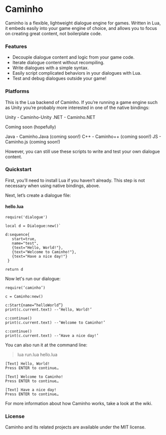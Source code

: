 # Caminho #

Caminho is a flexible, lightweight dialogue engine for games. 
Written in Lua, it embeds easily into your game engine of choice,
and allows you to focus on creating great content, not boilerplate code.

### Features ###

* Decouple dialogue content and logic from your game code.
* Iterate dialogue content without recompiling.
* Write dialogues with a simple syntax.
* Easily script complicated behaviors in your dialogues with Lua.
* Test and debug dialogues outside your game!

### Platforms ###

This is the Lua backend of Caminho. If you’re running a game engine such as Unity 
you’re probably more interested in one of the native bindings:

Unity - Caminho-Unity
.NET - Caminho.NET

Coming soon (hopefully)

Java - Caminho.Java (coming soon!)
C++ - Caminho++ (coming soon!)
JS - Caminho.js (coming soon!)

However, you can still use these scripts to write
and test your own dialogue content. 

### Quickstart ###

First, you’ll need to install Lua if you haven’t already. 
This step is not necessary when using native bindings, above.

Next, let’s create a dialogue file:

#### hello.lua ####

    require('dialogue')

    local d = Dialogue:new()`

    d:sequence{
       start=true,
       name="test",
       {text="Hello, World!"},
       {text="Welcome to Caminho!"},
       {text="Have a nice day!"}
     }

    return d

Now let's run our dialogue:

    require(‘caminho’)

    c = Caminho:new()

    c:Start{name=“helloWorld”}
    print(c.current.text) --‘Hello, World!’

    c:continue()
    print(c.current.text) --‘Welcome to Caminho!’

    c:continue()
    print(c.current.text) --‘Have a nice day!’

You can also run it at the command line:

> lua run.lua hello.lua 

    [Text] Hello, World!
    Press ENTER to continue…

    [Text] Welcome to Caminho!
    Press ENTER to continue…

    [Text] Have a nice day!
    Press ENTER to continue…

For more information about how Caminho works, take a look at the wiki.

### License ###

Caminho and its related projects are available under the MIT license.
